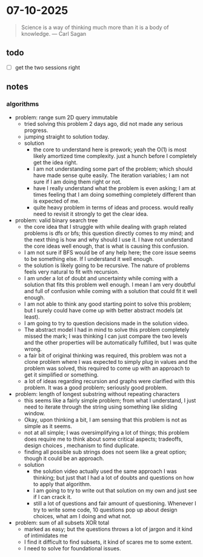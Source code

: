 # 07-10-2025

> Science is a way of thinking much more than it is a body of knowledge. — Carl Sagan

## todo 
- [ ] get the two sessions right 


## notes 
### algorithms 
- problem: range sum 2D query immutable
	- tried solving this problem 2 days ago, did not made any serious progress. 
	- jumping straight to solution today. 
	- solution
		- the core to understand here is prework; yeah the O(1) is most likely amortized time complexity. just a hunch before I completely get the idea right. 
		- I am not understanding some part of the problem; which should have made sense quite easily. The iteration variables; I am not sure if I am doing them right or not. 
		- have I really understand what the problem is even asking; I am at times feeling that I am doing something completely different than is expected of me. 
		- quite heavy problem in terms of ideas and process. would really need to revisit it strongly to get the clear idea. 
- problem: valid binary search tree
	- the core idea that I struggle with while dealing with graph related problems is dfs or bfs; this question directly comes to my mind; and the next thing is how and why should I use it. I have not understand the core ideas well enough, that is what is causing this confusion. 
	- I am not sure if BFS would be of any help here; the core issue seems to be something else. If I understand it well enough. 
	- the solution is likely going to be recursive. The nature of problems feels very natural to fit with recursion. 
	- I am under a lot of doubt and uncertainty while coming with a solution that fits this problem well enough. I mean I am very doubtful and full of confusion while coming with a solution that could fit it well enough. 
	- I am not able to think any good starting point to solve this problem; but I surely could have come up with better abstract models (at least). 
	- I am going to try to question decisions made in the solution video. 
	- The abstract model I had in mind to solve this problem completely missed the mark; I was thinking I can just compare the two levels and the other properties will be automatically fulfilled, but I was quite wrong. 
	- a fair bit of original thinking was required, this problem was not a clone problem where I was expected to simply plug in values and the problem was solved, this required to come up with an approach to get it simplified or something. 
	- a lot of ideas regarding recursion and graphs were clarified with this problem. It was a good problem; seriously good problem. 
- problem: length of longest substring without repeating characters
	- this seems like a fairly simple problem; from what I understand, I just need to iterate through the string using something like sliding window. 
	- Okay, upon thinking a bit, I am sensing that this problem is not as simple as it seems. 
	- not at all simple; I was oversimplifying a lot of things; this problem does require me to think about some critical aspects; tradeoffs, design choices , mechanism to find duplicate. 
	- finding all possible sub strings does not seem like a great option; though it could be an approach. 
	- solution
		- the solution video actually used the same approach I was thinking; but just that I had a lot of doubts and questions on how to apply that algorithm. 
		- I am going to try to write out that solution on my own and just see if I can crack it. 
		- still a lot of questions and fair amount of questioning. Whenever I try to write some code, 10 questions pop up about design choices, what am I doing and what not. 
- problem: sum of all subsets XOR total 
	- marked as easy; but the questions throws a lot of jargon and it kind of intimidates me 
	- I find it difficult to find subsets, it kind of scares me to some extent. 
	- I need to solve for foundational issues. 
	
